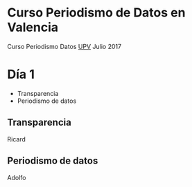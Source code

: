 # Curso Periodismo de Datos en Valencia

Curso Periodismo Datos [UPV](http://www.upv.es) Julio 2017

# Día 1
- Transparencia
- Periodismo de datos

## Transparencia
Ricard

## Periodismo de datos
Adolfo
